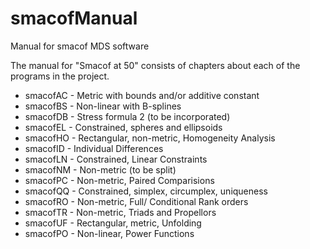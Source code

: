 # smacofManual

Manual for smacof MDS software

The manual for "Smacof at 50" consists of chapters about
each of the programs in the project.

* smacofAC - Metric with bounds and/or additive constant
* smacofBS - Non-linear with B-splines
* smacofDB - Stress formula 2 (to be incorporated)
* smacofEL - Constrained, spheres and ellipsoids
* smacofHO - Rectangular, non-metric, Homogeneity Analysis
* smacofID - Individual Differences
* smacofLN - Constrained, Linear Constraints
* smacofNM - Non-metric (to be split)
* smacofPC - Non-metric, Paired Comparisions
* smacofQQ - Constrained, simplex, circumplex, uniqueness
* smacofRO - Non-metric, Full/ Conditional Rank orders
* smacofTR - Non-metric, Triads and Propellors
* smacofUF - Rectangular, metric, Unfolding 
* smacofPO - Non-linear, Power Functions

